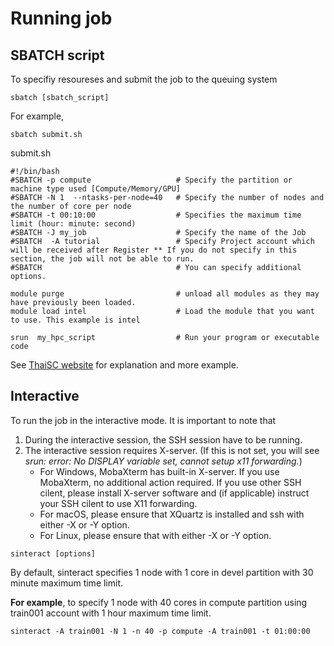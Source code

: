 # Running job
## SBATCH script
To specifiy resoureses and submit the job to the queuing system 

```
sbatch [sbatch_script]
```

For example, 
```
sbatch submit.sh
```
  
submit.sh
```
#!/bin/bash
#SBATCH -p compute                   # Specify the partition or machine type used [Compute/Memory/GPU]
#SBATCH -N 1  --ntasks-per-node=40   # Specify the number of nodes and the number of core per node
#SBATCH -t 00:10:00                  # Specifies the maximum time limit (hour: minute: second)
#SBATCH -J my_job                    # Specify the name of the Job
#SBATCH  -A tutorial                 # Specify Project account which will be received after Register ** If you do not specify in this section, the job will not be able to run.
#SBATCH                              # You can specify additional options.

module purge                         # unload all modules as they may have previously been loaded.
module load intel                    # Load the module that you want to use. This example is intel

srun  my_hpc_script                  # Run your program or executable code
```
See [ThaiSC website](https://thaisc.io/en/running-jobs-by-slurm-script/) for explanation and more example.

## Interactive
To run the job in the interactive mode. It is important to note that 
1. During the interactive session, the SSH session have to be running.  
2. The interactive session requires X-server. (If this is not set, you will see *srun: error: No DISPLAY variable set, cannot setup x11 forwarding.*)  
   * For Windows, MobaXterm has built-in X-server. If you use MobaXterm, no additional action required. If you use other SSH cilent, please install X-server software and (if applicable) instruct your SSH cilent to use X11 forwarding.  
   * For macOS, please ensure that XQuartz is installed and ssh with either -X or -Y option.  
   * For Linux, please ensure that with either -X or -Y option.  
   
```
sinteract [options]
```
By default, sinteract specifies 1 node with 1 core in devel partition with 30 minute maximum time limit.  

**For example**, to specify 1 node with 40 cores in compute partition using train001 account with 1 hour maximum time limit. 
```
sinteract -A train001 -N 1 -n 40 -p compute -A train001 -t 01:00:00
```
